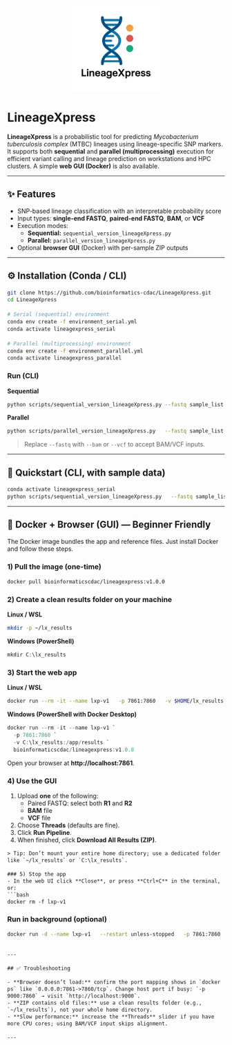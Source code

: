<p align="center">
  <img src="https://raw.githubusercontent.com/bioinformatics-cdac/LineageXpress/master/assets/lineageXpress.png" 
       alt="LineageXpress Logo" width="200"/>
</p>

# LineageXpress

**LineageXpress** is a probabilistic tool for predicting *Mycobacterium tuberculosis complex* (MTBC) lineages using lineage-specific SNP markers.  
It supports both **sequential** and **parallel (multiprocessing)** execution for efficient variant calling and lineage prediction on workstations and HPC clusters. A simple **web GUI (Docker)** is also available.

---

## ✨ Features
- SNP-based lineage classification with an interpretable probability score
- Input types: **single-end FASTQ**, **paired-end FASTQ**, **BAM**, or **VCF**
- Execution modes:
  - **Sequential:** `sequential_version_lineageXpress.py`
  - **Parallel:** `parallel_version_lineageXpress.py`
- Optional **browser GUI** (Docker) with per-sample ZIP outputs

---

## ⚙️ Installation (Conda / CLI)

```bash
git clone https://github.com/bioinformatics-cdac/LineageXpress.git
cd LineageXpress

# Serial (sequential) environment
conda env create -f environment_serial.yml
conda activate lineagexpress_serial

# Parallel (multiprocessing) environment
conda env create -f environment_parallel.yml
conda activate lineagexpress_parallel
```

### Run (CLI)

**Sequential**
```bash
python scripts/sequential_version_lineageXpress.py --fastq sample_list.txt --output_dir results
```

**Parallel**
```bash
python scripts/parallel_version_lineageXpress.py   --fastq sample_list.txt   --output_dir results   --n_jobs 2   --threads_per_tool 1
```

> Replace `--fastq` with `--bam` or `--vcf` to accept BAM/VCF inputs.

---

## 🚀 Quickstart (CLI, with sample data)

```bash
conda activate lineagexpress_serial
python scripts/sequential_version_lineageXpress.py   --fastq sample_list.txt   --output_dir results
```

---

## 🐳 Docker + Browser (GUI) — Beginner Friendly

The Docker image bundles the app and reference files. Just install Docker and follow these steps.

### 1) Pull the image (one-time)
```bash
docker pull bioinformaticscdac/lineagexpress:v1.0.0
```

### 2) Create a clean results folder on your machine
**Linux / WSL**
```bash
mkdir -p ~/lx_results
```
**Windows (PowerShell)**
```powershell
mkdir C:\lx_results
```

### 3) Start the web app
**Linux / WSL**
```bash
docker run --rm -it --name lxp-v1   -p 7861:7860   -v $HOME/lx_results:/app/results   bioinformaticscdac/lineagexpress:v1.0.0
```

**Windows (PowerShell with Docker Desktop)**
```powershell
docker run --rm -it --name lxp-v1 `
  -p 7861:7860 `
  -v C:\lx_results:/app/results `
  bioinformaticscdac/lineagexpress:v1.0.0
```

Open your browser at **http://localhost:7861**.

### 4) Use the GUI
1. Upload **one** of the following:
   - Paired FASTQ: select both **R1** and **R2**
   - **BAM** file
   - **VCF** file
2. Choose **Threads** (defaults are fine).
3. Click **Run Pipeline**.
4. When finished, click **Download All Results (ZIP)**.

```
> Tip: Don’t mount your entire home directory; use a dedicated folder like `~/lx_results` or `C:\lx_results`.

### 5) Stop the app
- In the web UI click **Close**, or press **Ctrl+C** in the terminal, or:
```bash
docker rm -f lxp-v1
```

### Run in background (optional)
```bash
docker run -d --name lxp-v1   --restart unless-stopped   -p 7861:7860   -v $HOME/lx_results:/app/results   bioinformaticscdac/lineagexpress:v1.0.0
```


```

---

## ✅ Troubleshooting

- **Browser doesn’t load:** confirm the port mapping shows in `docker ps` like `0.0.0.0:7861->7860/tcp`. Change host port if busy: `-p 9000:7860` → visit `http://localhost:9000`.
- **ZIP contains old files:** use a clean results folder (e.g., `~/lx_results`), not your whole home directory.
- **Slow performance:** increase the **Threads** slider if you have more CPU cores; using BAM/VCF input skips alignment.

---


